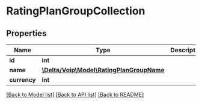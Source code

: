# RatingPlanGroupCollection

## Properties
Name | Type | Description | Notes
------------ | ------------- | ------------- | -------------
**id** | **int** |  | [optional] 
**name** | [**\Delta/Voip\Model\RatingPlanGroupName**](RatingPlanGroupName.md) |  | [optional] 
**currency** | **int** |  | [optional] 

[[Back to Model list]](../README.md#documentation-for-models) [[Back to API list]](../README.md#documentation-for-api-endpoints) [[Back to README]](../README.md)


